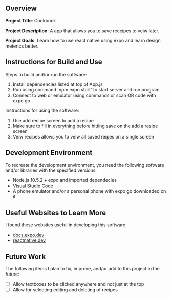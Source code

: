 ## Overview

**Project Title**: Cookbook

**Project Description**: A app that allows you to save receipes to veiw later.

**Project Goals**: Learn how to use react native using expo and learn design meterics better.

## Instructions for Build and Use

Steps to build and/or run the software:

1. Install dependencies listed at top of App.js
2. Run using command 'npm expo start' to start server and run program
3. Connect to web or emulator using commands or scan QR code with expo go

Instructions for using the software:

1. Use add recipe screen to add a recipe
2. Make sure to fill in everything before hitting save on the add a resipe screen
3. Veiw recipes allows you to veiw all saved reipes on a single screen

## Development Environment 

To recreate the development environment, you need the following software and/or libraries with the specified versions:

* Node.js 10.5.2 + expo and imported dependecies
* Visual Studio Code
* A phone emulator and/or a personal phone with expo go downloaded on it

## Useful Websites to Learn More

I found these websites useful in developing this software:

* [docs.expo.dev](https://docs.expo.dev/)
* [reactnative.dev](https://reactnative.dev/)


## Future Work

The following items I plan to fix, improve, and/or add to this project in the future:

* [ ] Allow textboxes to be clicked anywhere and not just at the top
* [ ] Allow for selecting editing and deleting of recipes
